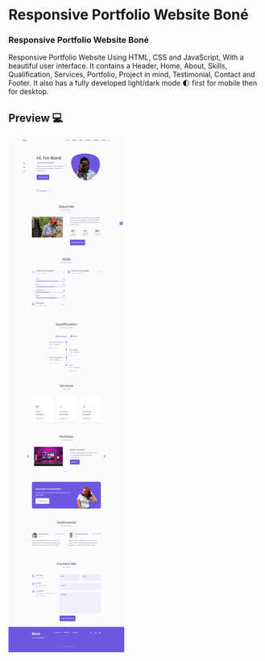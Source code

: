 # Responsive Portfolio Website Boné

### Responsive Portfolio Website Boné

Responsive Portfolio Website Using HTML, CSS and JavaScript, With a beautiful user interface. It contains a Header, Home, About, Skills, Qualification, Services, Portfolio, Project in mind, Testimonial, Contact and Footer. It also has a fully developed light/dark mode 🌓 first for mobile then for desktop.

## Preview 💻

![Resume cv](preview.png)
